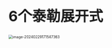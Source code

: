 # 6个泰勒展开式

<img src="https://cvp.oss-cn-shanghai.aliyuncs.com/picgo/202402291715676.png" alt="image-20240229171547363" style="zoom:50%;" />
